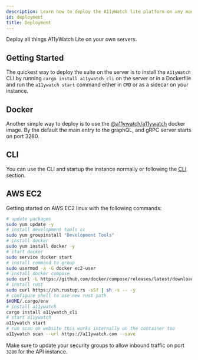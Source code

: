 ```yaml
---
description: Learn how to deploy the A11yWatch lite platform on any machine. 
id: deployment
title: Deployment
---
```


Deploy all things A11yWatch Lite on your own servers.

## Getting Started

The quickest way to deploy the suite on the server is to install the `A11yWatch` CLI by running `cargo install a11ywatch_cli` on the server or in a Dockerfile and run the `a11ywatch start` command either in `CMD` or as a sidecar on your instance.

## Docker

Another simple way to deploy is to use the [@a11ywatch/a11ywatch](https://hub.docker.com/r/a11ywatch/a11ywatch) docker image. By the default the main entry to the graphQL, and gRPC server starts on port 3280.

## CLI

You can use the CLI and startup the instance normally or following the [CLI](./cli.md#deploying-remotely) section.

## AWS EC2

Getting started on AWS EC2 linux with the following commands:

```sh
# update packages
sudo yum update -y
# install development tools cc
sudo yum groupinstall "Development Tools"
# install docker
sudo yum install docker -y
# start docker
sudo service docker start
# install command to group
sudo usermod -a -G docker ec2-user
# install docker compose
sudo curl -L https://github.com/docker/compose/releases/latest/download/docker-compose-$(uname -s)-$(uname -m) -o /usr/local/bin/docker-compose
# install rust
sudo curl https://sh.rustup.rs -sSf | sh -s -- -y
# configure shell to use new rust path
$HOME/.cargo/env
# install a11ywatch
cargo install a11ywatch_cli
# start a11ywatch
a11ywatch start
# run scan on website this works internally on the container too
a11ywatch scan --url https://a11ywatch.com --save
```

Make sure to update your security groups to allow inbound traffic on port `3280` for the API instance.
